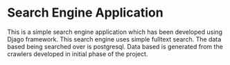 # Search Engine Application

This is a simple search engine application which has been developed using Djago framework. This search engine uses simple fulltext search. The data based being searched over is postgresql. Data based is generated from the crawlers developed in initial phase of the project.

